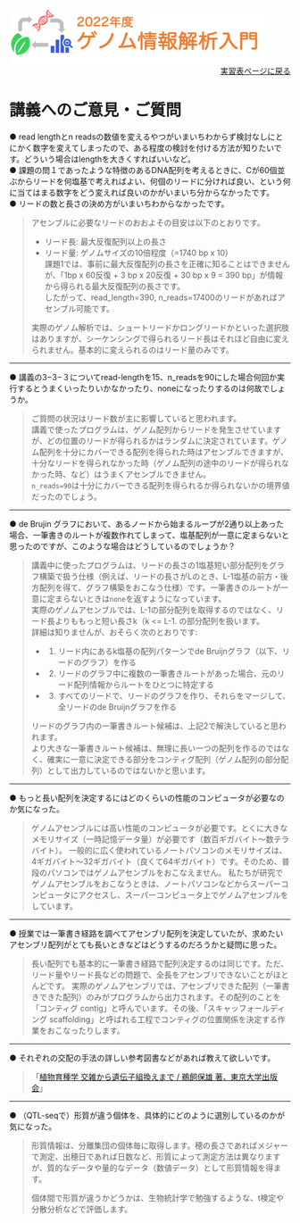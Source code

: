 <img src="https://github.com/CropEvol/lecture/blob/master/textbook_2022/images/logo.png?raw=true" alt="2022年度ゲノム情報解析入門" height="100px" align="middle">

<div align="right"><a href="https://github.com/CropEvol/lecture#section2">実習表ページに戻る</a></div>

# 講義へのご意見・ご質問

● read lengthとn readsの数値を変えるやつがいまいちわからず検討なしにとにかく数字を変えてしまったので、ある程度の検討を付ける方法が知りたいです。どういう場合はlengthを大きくすればいいなど。  
● 課題の問１であったような特徴のあるDNA配列を考えるときに、Cが60個並ぶからリードを何塩基で考えればよい、何個のリードに分ければ良い、という何に当てはまる数字をどう変えれば良いのかがいまいち分からなかったです。  
● リードの数と長さの決め方がいまいちわからなかったです。  

> アセンブルに必要なリードのおおよその目安は以下のとおりです。  
> - リード長: 最大反復配列以上の長さ  
> - リード量: ゲノムサイズの10倍程度（=1740 bp x 10）  
> 課題1では、事前に最大反復配列の長さを正確に知ることはできませんが、「1bp x 60反復 + 3 bp x 20反復 + 30 bp x 9 = 390 bp」が情報から得られる最大反復配列の長さです。  
> したがって、read_length=390, n_reads=17400のリードがあればアセンブル可能です。
> 
> 実際のゲノム解析では、ショートリードかロングリードかといった選択肢はありますが、シーケンシングで得られるリード長はそれほど自由に変えられません。基本的に変えられるのはリード量のみです。

---

● 講義の3−3−３についてread-lengthを15、n_readsを90にした場合何回か実行するとうまくいったりいかなかったり、noneになったりするのは何故でしょうか。

> ご質問の状況はリード数が主に影響していると思われます。  
> 講義で使ったプログラムは、ゲノム配列からリードを発生させていますが、どの位置のリードが得られるかはランダムに決定されています。ゲノム配列を十分にカバーできる配列を得られた時はアセンブルできますが、十分なリードを得られなかった時（ゲノム配列の途中のリードが得られなかった時、など）はうまくアセンブルできません。  
> `n_reads=90`は十分にカバーできる配列を得られるか得られないかの境界値だったのでしょう。

---

● de Brujin グラフにおいて、あるノードから始まるループが2通り以上あった場合、一筆書きのルートが複数作れてしまって、塩基配列が一意に定まらないと思ったのですが、このような場合はどうしているのでしょうか？

> 講義中に使ったプログラムは、リードの長さの1塩基短い部分配列をグラフ構築で扱う仕様（例えば、リードの長さがLのとき、L-1塩基の前方・後方配列を得て、グラフ構築をおこなう仕様）です。一筆書きのルートが一意に定まらないときは`none`を返すようになっています。  
> 実際のゲノムアセンブルでは、L-1の部分配列を取得するのではなく、リード長よりももっと短い長さk（k <= L-1. の部分配列を扱います。  
> 詳細は知りませんが、おそらく次のとおりです:  
> - 1. リード内にあるk塩基の配列パターンでde Bruijnグラフ（以下、リードのグラフ）を作る 
> - 2. リードのグラフ中に複数の一筆書きルートがあった場合、元のリード配列情報からルートをひとつに特定する  
> - 3. すべてのリードで、リードのグラフを作り、それらをマージして、全リードのde Bruijnグラフを作る  
> 
> リードのグラフ内の一筆書きルート候補は、上記2で解決していると思われます。  
> より大きな一筆書きルート候補は、無理に長い一つの配列を作るのではなく、確実に一意に決定できる部分をコンティグ配列（ゲノム配列の部分配列）として出力しているのではないかと思います。

---

● もっと長い配列を決定するにはどのくらいの性能のコンピュータが必要なのか気になった。

> ゲノムアセンブルには高い性能のコンピュータが必要です。とくに大きなメモリサイズ（一時記憶データ量）が必要です（数百ギガバイト〜数テラバイト）。
> 一般的に広く使われているノートパソコンのメモリサイズは、4ギガバイト〜32ギガバイト（良くて64ギガバイト）です。そのため、普段のパソコンではゲノムアセンブルをおこなえません。
> 私たちが研究でゲノムアセンブルをおこなうときは、ノートパソコンなどからスーパーコンピュータにアクセスし、スーパーコンピュータ上でゲノムアセンブルをしています。

---

● 授業では一筆書き経路を調べてアセンブリ配列を決定していたが、求めたいアセンブリ配列がとても長いときなどはどうするのだろうかと疑問に思った。

> 長い配列でも基本的に一筆書き経路で配列決定するのは同じです。ただ、リード量やリード長などの問題で、全長をアセンブリできないことがほとんどです。
> 実際のゲノムアセンブリでは、アセンブリできた配列（一筆書きできた配列）のみがプログラムから出力されます。その配列のことを「コンティグ contig」と呼んでいます。その後、「スキャッフォールディング scaffolding」と呼ばれる工程でコンティグの位置関係を決定する作業をおこなったりします。

---

● それぞれの交配の手法の詳しい参考図書などがあれば教えて欲しいです。

> 「[植物育種学 交雑から遺伝子組換えまで / 鵜飼保雄 著、東京大学出版会](http://www.utp.or.jp/book/b302972.html)」

---

● （QTL-seqで）形質が違う個体を、具体的にどのように選別しているのかが気になった。

> 形質情報は、分離集団の個体毎に取得します。穂の長さであればメジャーで測定、出穂日であれば日数など、形質によって測定方法は異なりますが、質的なデータや量的なデータ（数値データ）として形質情報を得ます。
> 
> 個体間で形質が違うかどうかは、生物統計学で勉強するような、t検定や分散分析などで評価します。


